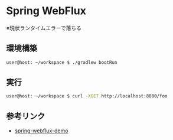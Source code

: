 # Spring WebFlux
※現状ランタイムエラーで落ちる
## 環境構築
```bash
user@host: ~/workspace $ ./gradlew bootRun
```

## 実行
```bash
user@host: ~/workspace $ curl -XGET http://localhost:8080/foo
```

## 参考リンク
- [spring-webflux-demo](https://github.com/itoutki/introduction-to-spring-web/tree/main/spring-webflux-demo)
